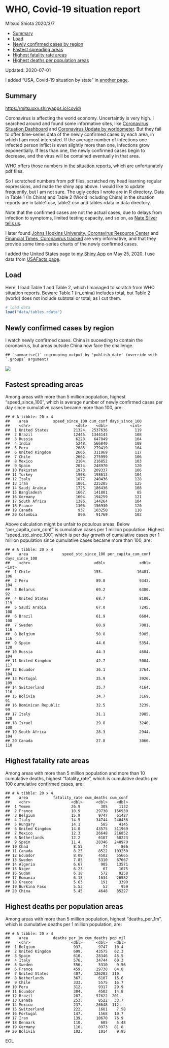 WHO, Covid-19 situation report
================
Mitsuo Shiota
2020/3/7

  - [Summary](#summary)
  - [Load](#load)
  - [Newly confirmed cases by region](#newly-confirmed-cases-by-region)
  - [Fastest spreading areas](#fastest-spreading-areas)
  - [Highest fatality rate areas](#highest-fatality-rate-areas)
  - [Highest deaths per population
    areas](#highest-deaths-per-population-areas)

Updated: 2020-07-01

I added “USA, Covid-19 situation by state” in [another page](USA.md).

## Summary

<https://mitsuoxv.shinyapps.io/covid/>

Coronavirus is affecting the world economy. Uncertaintiy is very high. I
searched around and found some informative sites, like [Coronavirus
Situation
Dashboard](https://who.maps.arcgis.com/apps/opsdashboard/index.html#/c88e37cfc43b4ed3baf977d77e4a0667)
and [Coronavirus Update by
worldometer](https://www.worldometers.info/coronavirus/). But they fail
to offer time-series data of the newly confirmed cases by each area, in
which I am most interested. If the average number of infections one
infected person inflict is even slightly more than one, infections grow
exponentially. If less than one, the newly confirmed cases begin to
decrease, and the virus will be contained eventually in that area.

WHO offers those numbers in [the situation
reports](https://www.who.int/emergencies/diseases/novel-coronavirus-2019/situation-reports/),
which are unfortunately pdf files.

So I scratched numbers from pdf files, scratched my head learning
regular expressions, and made the shiny app above. I would like to
update frequently, but I am not sure. The ugly codes I wrote are in R
directory. Data in Table 1 (In China) and Table 2 (World including
China) in the situation reports are in table1.csv, table2.csv and
tables.rdata in data directory.

Note that the confirmed cases are not the actual cases, due to delays
from infection to symptoms, limited testing capacity, and so on, as
[Nate Silver tells
us](https://fivethirtyeight.com/features/coronavirus-case-counts-are-meaningless/).

I later found [Johns Hopkins University, Coronavirus Resource
Center](https://coronavirus.jhu.edu/) and [Financial Times, Coronavirus
tracked](https://www.ft.com/content/a26fbf7e-48f8-11ea-aeb3-955839e06441)
are very informative, and that they provide some time-series charts of
the newly confirmed cases.

I added the United States page to [my Shiny
App](https://mitsuoxv.shinyapps.io/covid/) on May 25, 2020. I use data
from [USAFacts
page](https://usafacts.org/visualizations/coronavirus-covid-19-spread-map/).

## Load

Here, I load Table 1 and Table 2, which I managed to scratch from WHO
situation reports. Beware Table 1 (in\_china) includes total, but Table
2 (world) does not include subtotal or total, as I cut them.

``` r
# load data
load("data/tables.rdata")
```

## Newly confirmed cases by region

I watch newly confirmed cases. China is suceeding to contain the
coronavirus, but areas outside China now face the challenge.

    ## `summarise()` regrouping output by 'publish_date' (override with `.groups` argument)

![](README_files/figure-gfm/chart-1.png)<!-- -->

## Fastest spreading areas

Among areas with more than 5 million population, highest
“speed\_since\_100”, which is average number of newly confirmed cases
per day since cumulative cases became more than 100, are:

    ## # A tibble: 20 x 4
    ##    area           speed_since_100 cum_conf days_since_100
    ##    <chr>                    <dbl>    <dbl>          <int>
    ##  1 United States           21324.  2537636            119
    ##  2 Brazil                  12445.  1344143            108
    ##  3 Russia                   6228.   647849            104
    ##  4 India                    5248.   566840            108
    ##  5 Peru                     2685.   279419            104
    ##  6 United Kingdom           2665.   311969            117
    ##  7 Chile                    2602.   275999            106
    ##  8 Mexico                   2104.   216852            103
    ##  9 Spain                    2074.   248970            120
    ## 10 Pakistan                 1973.   209337            106
    ## 11 Turkey                   1908.   198613            104
    ## 12 Italy                    1877.   240436            128
    ## 13 Iran                     1801.   225205            125
    ## 14 Saudi Arabia             1725.   186436            108
    ## 15 Bangladesh               1667.   141801             85
    ## 16 Germany                  1604.   194259            121
    ## 17 South Africa             1386.   144264            104
    ## 18 France                   1306.   156930            120
    ## 19 Canada                    937.   103250            110
    ## 20 Colombia                  890.    91769            103

Above calculation might be unfair to populous areas. Below
“per\_capita\_cum\_conf” is cumulative cases per 1 million population.
Highest “speed\_std\_since\_100”, which is per day growth of cumulative
cases per 1 million population since cumulative cases became more than
100, are:

    ## # A tibble: 20 x 4
    ##    area               speed_std_since_100 per_capita_cum_conf days_since_100
    ##    <chr>                            <dbl>               <dbl>          <int>
    ##  1 Chile                            155.               16481.            106
    ##  2 Peru                              89.8               9343.            104
    ##  3 Belarus                           69.2               6380.             92
    ##  4 United States                     68.7               8180.            119
    ##  5 Saudi Arabia                      67.0               7245.            108
    ##  6 Brazil                            61.9               6684.            108
    ##  7 Sweden                            60.9               7081.            116
    ##  8 Belgium                           50.8               5905.            116
    ##  9 Spain                             44.6               5354.            120
    ## 10 Russia                            44.3               4604.            104
    ## 11 United Kingdom                    42.7               5004.            117
    ## 12 Ecuador                           36.1               3764.            104
    ## 13 Portugal                          35.9               3926.            109
    ## 14 Switzerland                       35.7               4164.            116
    ## 15 Bolivia                           34.7               3169.             91
    ## 16 Dominican Republic                32.5               3239.             99
    ## 17 Italy                             31.1               3985.            128
    ## 18 Israel                            29.8               3240.            108
    ## 19 South Africa                      28.3               2944.            104
    ## 20 Canada                            27.8               3066.            110

## Highest fatality rate areas

Among areas with more than 5 million population and more than 10
cumulative deaths, highest “fatality\_rate”, which is cumulative deaths
per 100 cumulative confirmed cases, are:

    ## # A tibble: 20 x 4
    ##    area           fatality_rate cum_deaths cum_conf
    ##    <chr>                  <dbl>      <dbl>    <dbl>
    ##  1 Yemen                  26.9         305     1132
    ##  2 France                 18.9       29730   156930
    ##  3 Belgium                15.9        9747    61427
    ##  4 Italy                  14.5       34744   240436
    ##  5 Hungary                14.1         585     4145
    ##  6 United Kingdom         14.0       43575   311969
    ##  7 Mexico                 12.3       26648   216852
    ##  8 Netherlands            12.2        6107    50223
    ##  9 Spain                  11.4       28346   248970
    ## 10 Chad                    8.55         74      866
    ## 11 Canada                  8.25       8522   103250
    ## 12 Ecuador                 8.09       4502    55665
    ## 13 Sweden                  7.85       5310    67667
    ## 14 Algeria                 6.67        905    13571
    ## 15 Niger                   6.23         67     1075
    ## 16 Sudan                   6.18        572     9258
    ## 17 Romania                 6.15       1634    26582
    ## 18 Greece                  5.63        191     3390
    ## 19 Burkina Faso            5.53         53      959
    ## 20 China                   5.45       4648    85227

## Highest deaths per population areas

Among areas with more than 5 million population, highest
“deaths\_per\_1m”, which is cumulative deaths per 1 million
population, are:

    ## # A tibble: 20 x 4
    ##    area           deaths_per_1m cum_deaths pop_mil
    ##    <chr>                  <dbl>      <dbl>   <dbl>
    ##  1 Belgium                 937.       9747   10.4 
    ##  2 United Kingdom          699.      43575   62.3 
    ##  3 Spain                   610.      28346   46.5 
    ##  4 Italy                   576.      34744   60.3 
    ##  5 Sweden                  556.       5310    9.56
    ##  6 France                  459.      29730   64.8 
    ##  7 United States           407.     126203  310.  
    ##  8 Netherlands             367.       6107   16.6 
    ##  9 Chile                   333.       5575   16.7 
    ## 10 Peru                    312.       9317   29.9 
    ## 11 Ecuador                 304.       4502   14.8 
    ## 12 Brazil                  287.      57622  201.  
    ## 13 Canada                  253.       8522   33.7 
    ## 14 Mexico                  237.      26648  112.  
    ## 15 Switzerland             222.       1681    7.58
    ## 16 Portugal                147.       1568   10.7 
    ## 17 Iran                    139.      10670   76.9 
    ## 18 Denmark                 110.        605    5.48
    ## 19 Germany                 110.       8973   81.8 
    ## 20 Bolivia                 102.       1014    9.95

EOL
